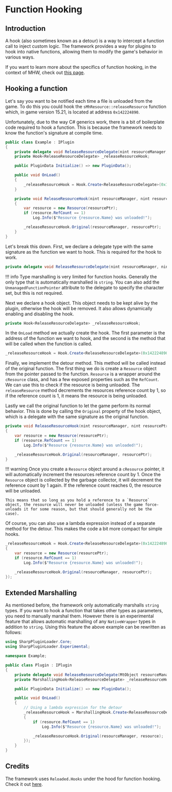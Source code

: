 # Function Hooking

## Introduction
A hook (also sometimes known as a detour) is a way to intercept a function call to inject custom logic.
The framework provides a way for plugins to hook into native functions, allowing them to modify the game's behavior in various ways.

If you want to learn more about the specifics of function hooking, in the context of MHW, check out [this page](https://github.com/Ezekial711/MonsterHunterWorldModding/wiki/Function-Hooking).

## Hooking a function
Let's say you want to be notified each time a file is unloaded from the game. To do this you could hook the `sMhResource::releaseResource` function which,
in game version 15.21, is located at address `0x142224890`.

Unfortunately, due to the way C# generics work, there is a bit of boilerplate code required to hook a function. This is because the framework needs to know the function's signature at compile time.
```csharp linenums="1"
public class Example : IPlugin
{
    private delegate void ReleaseResourceDelegate(nint resourceManager, nint resourcePtr);
    private Hook<ReleaseResourceDelegate> _releaseResourceHook;

    public PluginData Initialize() => new PluginData();

    public void OnLoad()
    {
        _releaseResourceHook = Hook.Create<ReleaseResourceDelegate>(0x142224890, ReleaseResourceDetour);
    }

    private void ReleaseResourceHook(nint resourceManager, nint resourcePtr)
    {
        var resource = new Resource(resourcePtr);
        if (resource.RefCount == 1)
            Log.Info($"Resource {resource.Name} was unloaded!");

        _releaseResourceHook.Original(resourceManager, resourcePtr);
    }
}
```
Let's break this down. First, we declare a delegate type with the same signature as the function we want to hook. This is required for the hook to work.
```csharp
private delegate void ReleaseResourceDelegate(nint resourceManager, nint resourcePtr);
```
!!! info
    Type marshalling is very limited for function hooks. Generally the only type that is automatically marshalled is `string`. You can also
    add the `UnmanagedFunctionPointer` attribute to the delegate to specify the character set, but this is not required.

Next we declare a hook object. This object needs to be kept alive by the plugin, otherwise the hook will be removed. It also allows dynamically enabling and disabling the hook.
```csharp
private Hook<ReleaseResourceDelegate> _releaseResourceHook;
```

In the `OnLoad` method we actually create the hook. The first parameter is the address of the function we want to hook, and the second is the method that will be called when the function is called.
```csharp
_releaseResourceHook = Hook.Create<ReleaseResourceDelegate>(0x142224890, ReleaseResourceDetour);
```

Finally, we implement the detour method. This method will be called instead of the original function. The first thing we do is create a `Resource` object from the pointer passed to the function. `Resource` is a wrapper around the `cResource` class, and has a few exposed properties such as the `RefCount`. We can use this to check if the resource is being unloaded.
The `releaseResource` method decrements the resources reference count by 1, so if the reference count is 1, it means the resource is being unloaded.

Lastly we call the original function to let the game perform its normal behavior. This is done by calling the `Original` property of the hook object, which is a delegate with the same signature as the original function.
```csharp
private void ReleaseResourceHook(nint resourceManager, nint resourcePtr)
{
    var resource = new Resource(resourcePtr);
    if (resource.RefCount == 1)
        Log.Info($"Resource {resource.Name} was unloaded!");

    _releaseResourceHook.Original(resourceManager, resourcePtr);
}
```
!!! warning
    Once you create a `Resource` object around a `cResource` pointer, it will automatically increment the resources reference count by 1. Once the `Resource` object is collected by the garbage collector, it will decrement the reference count by 1 again. If the reference count reaches 0, the resource will be unloaded. 
    
    This means that so long as you hold a reference to a `Resource` object, the resource will never be unloaded (unless the game force-unloads it for some reason, but that should generally not be the case).

Of course, you can also use a lambda expression instead of a separate method for the detour. This makes the code a bit more compact for simple hooks.
```csharp
_releaseResourceHook = Hook.Create<ReleaseResourceDelegate>(0x142224890, (resourceManager, resourcePtr) =>
{
    var resource = new Resource(resourcePtr);
    if (resource.RefCount == 1)
        Log.Info($"Resource {resource.Name} was unloaded!");

    _releaseResourceHook.Original(resourceManager, resourcePtr);
});
```

## Extended Marshalling
As mentioned before, the framework only automatically marshalls `string` types. If you want to hook a function that takes other types as parameters, you need to manually marshal them.
However there is an experimental feature that allows automatic marshalling of any `NativeWrapper` types in addition to `string`.
Using this feature the above example can be rewritten as follows:
```csharp hl_lines="2 8 9 17"
using SharpPluginLoader.Core;
using SharpPluginLoader.Experimental;

namespace Example;

public class Plugin : IPlugin
{
    private delegate void ReleaseResourceDelegate(MtObject resourceManager, Resource resource);
    private MarshallingHook<ReleaseResourceDelegate> _releaseResourceHook;

    public PluginData Initialize() => new PluginData();

    public void OnLoad()
    {
        // Using a lambda expression for the detour
        _releaseResourceHook = MarshallingHook.Create<ReleaseResourceDelegate>(0x142224890, (resourceManager, resource) => 
        {
            if (resource.RefCount == 1)
                Log.Info($"Resource {resource.Name} was unloaded!");

            _releaseResourceHook.Original(resourceManager, resource);
        });
    }
}
```

## Credits
The framework uses `Reloaded.Hooks` under the hood for function hooking. Check it out [here](https://github.com/Reloaded-Project/Reloaded.Hooks).
